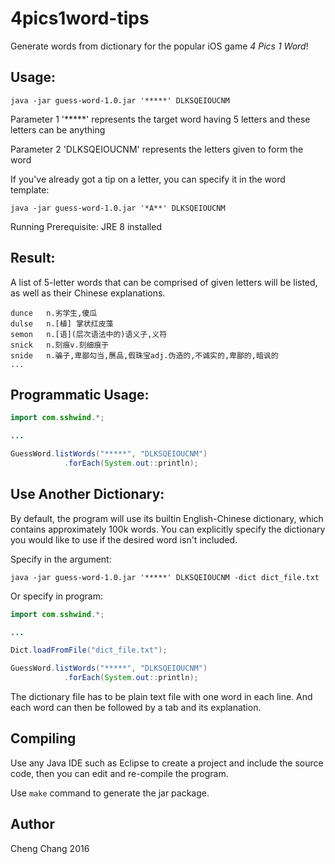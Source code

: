 # 4pics1word-tips

Generate words from dictionary for the popular iOS game *4 Pics 1 Word*!

## Usage:

`java -jar guess-word-1.0.jar '*****' DLKSQEIOUCNM`

Parameter 1 '*****' represents the target word having 5 letters and these letters can be anything

Parameter 2 'DLKSQEIOUCNM' represents the letters given to form the word

If you've already got a tip on a letter, you can specify it in the word template:

`java -jar guess-word-1.0.jar '*A**' DLKSQEIOUCNM`

Running Prerequisite: JRE 8 installed

## Result:

A list of 5-letter words that can be comprised of given letters will be listed, as well as their Chinese explanations. 

```
dunce	n.劣学生,傻瓜
dulse	n.[植] 掌状红皮藻
semon	n.[语](层次语法中的)语义子,义符
snick	n.刻痕v.刻细痕于
snide	n.骗子,卑鄙勾当,赝品,假珠宝adj.伪造的,不诚实的,卑鄙的,暗讽的
...
```

## Programmatic Usage:

```java
import com.sshwind.*;

...

GuessWord.listWords("*****", "DLKSQEIOUCNM")
			.forEach(System.out::println);
```

## Use Another Dictionary:

By default, the program will use its builtin English-Chinese dictionary, which contains approximately 100k words. You can explicitly specify the dictionary you would like to use if the desired word isn't included.

Specify in the argument:

`java -jar guess-word-1.0.jar '*****' DLKSQEIOUCNM -dict dict_file.txt`

Or specify in program:

```java
import com.sshwind.*;

...

Dict.loadFromFile("dict_file.txt");

GuessWord.listWords("*****", "DLKSQEIOUCNM")
			.forEach(System.out::println);
```

The dictionary file has to be plain text file with one word in each line. And each word can then be followed by a tab and its explanation.

## Compiling

Use any Java IDE such as Eclipse to create a project and include the source code, then you can edit and re-compile the program.

Use `make` command to generate the jar package.

## Author
Cheng Chang 2016

